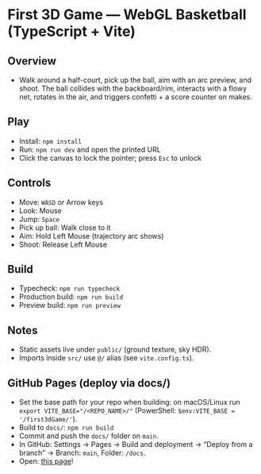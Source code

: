 # First 3D Game — WebGL Basketball (TypeScript + Vite)

## Overview
- Walk around a half-court, pick up the ball, aim with an arc preview, and shoot. The ball collides with the backboard/rim, interacts with a flowy net, rotates in the air, and triggers confetti + a score counter on makes.

## Play
- Install: `npm install`
- Run: `npm run dev` and open the printed URL
- Click the canvas to lock the pointer; press `Esc` to unlock

## Controls
- Move: `WASD` or Arrow keys
- Look: Mouse
- Jump: `Space`
- Pick up ball: Walk close to it
- Aim: Hold Left Mouse (trajectory arc shows)
- Shoot: Release Left Mouse

## Build
- Typecheck: `npm run typecheck`
- Production build: `npm run build`
- Preview build: `npm run preview`

## Notes
- Static assets live under `public/` (ground texture, sky HDR).
- Imports inside `src/` use `@/` alias (see `vite.config.ts`).

## GitHub Pages (deploy via docs/)
- Set the base path for your repo when building: on macOS/Linux run `export VITE_BASE="/<REPO_NAME>/"` (PowerShell: `$env:VITE_BASE = '/first3dGame/'`).
- Build to `docs/`: `npm run build`
- Commit and push the `docs/` folder on `main`.
- In GitHub: Settings → Pages → Build and deployment → “Deploy from a branch” → Branch: `main`, Folder: `/docs`.
- Open: [this page](https://gwthompson23.github.io/first3dGame/)!

